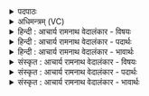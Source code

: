 <details><summary>पदपाठः</summary>

गो꣡म꣢꣯त्। नः꣣। इन्दो। अ꣡श्व꣢꣯वत्। सु꣣तः꣢। सु꣣दक्ष। सु। दक्ष। धनिव। शु꣡चि꣢꣯म्। च꣣। व꣡र्ण꣢꣯म्। अ꣡धि꣢꣯। गो꣡षु꣢꣯। धा꣣रय। १६११।
</details>

<details><summary>अधिमन्त्रम् (VC)</summary>

- पवमानः सोमः
- पर्वतनारदौ
- उष्णिक्
- ऋषभः
</details>

<details><summary>हिन्दी : आचार्य रामनाथ वेदालंकार - विषयः</summary>

प्रथम ऋचा पूर्वार्चिक में ५७४ क्रमाङ्क पर परमेश्वर,राजा और आचार्य को सम्बोधित की गयी थी। यहाँ जीवात्मा और परमात्मा को सम्बोधन है।
</details>

<details><summary>हिन्दी : आचार्य रामनाथ वेदालंकार - पदार्थः</summary>

पदार्थान्वयभाषाः -  हे(सुदक्ष)श्रेष्ठ बल से युक्त(इन्दो)तेजस्वी जीवात्मन् वा परमात्मन्! (सुतः)शरीर में जन्मा वा अन्तरात्मा में प्रेरित तू(नः)हमारे लिए(गोमत्)गाय,पृथिवी आदि से युक्त तथा(अश्ववत्)घोड़े,आग,बिजली आदि से युक्त धन को(धनिव)प्राप्त करा।(गोषु च)और इन्द्रियों में(शुचिं वर्णम्)पवित्र सात्त्विक रूप को(अधिधारय)धारण करा ॥१॥
</details>

<details><summary>हिन्दी : आचार्य रामनाथ वेदालंकार - भावार्थः</summary>

भावार्थभाषाः -  भली-भाँति उद्बोधन दिया हुआ मनुष्य का आत्मा और भली-भाँति आराधना किया हुआ परमात्मा समस्त ऐश्वर्य प्राप्त कराने और मन,बुद्धि,इन्द्रिय आदियों में पवित्रता का सञ्चार करने के लिए समर्थ होते हैं ॥१॥
</details>

<details><summary>संस्कृत : आचार्य रामनाथ वेदालंकार - विषयः</summary>

तत्र प्रथमा ऋक् पूर्वार्चिके ५७४ क्रमाङ्के परमेश्वरं राजानमाचार्यं च सम्बोधिता। अत्र जीवात्मा परमात्मा च सम्बोध्यते।
</details>

<details><summary>संस्कृत : आचार्य रामनाथ वेदालंकार - पदार्थः</summary>

पदार्थान्वयभाषाः -  हे(सुदक्ष)सुबल(इन्दो)तेजोमय जीवात्मन् परमात्मन् वा! (सुतः)शरीरे गृहीतजन्मा अन्तरात्मनि प्रेरितो वा त्वम्(नः)अस्मभ्यम्(गोमत्)धेनुपृथिव्यादियुक्तम्, (अश्ववत्)तुरगवह्निविद्युदादियुक्तं च रयिं धनम्(धनिव)धन्व प्रापय।[धन्वतिः गतिकर्मा। निघं० २।१४। धन्व इति प्राप्ते इकारागमश्छान्दसः।] (गोषु च)इन्द्रियेषु च(शुचिं वर्णम्)पवित्रं सात्त्विकं रूपम्(अधि धारय)अधि धेहि ॥१॥
</details>

<details><summary>संस्कृत : आचार्य रामनाथ वेदालंकार - भावार्थः</summary>

भावार्थभाषाः -  प्रोद्बोधितो मनुष्यस्यात्मा समाराधितः परमात्मा च निखिलमैश्वर्यं प्रापयितुं मनोबुद्धीन्द्रियादिषु च पवित्रतां सञ्चारयितुमलं भवतः ॥१॥
</details>